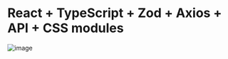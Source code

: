 # React + TypeScript + Zod + Axios + API + CSS modules



![image](https://github.com/user-attachments/assets/5193db9b-ce53-4523-aab3-9e85f700ffb0)
